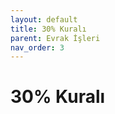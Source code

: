 ```yaml
---
layout: default
title: 30% Kuralı
parent: Evrak İşleri
nav_order: 3
---
```


# 30% Kuralı

[//]: # (TBD)
[//]: # (To make it as easy as possible to write documentation in plain Markdown, most UI components are styled using default Markdown elements with few additional CSS classes needed.)

[//]: # ({: .fs-6 .fw-300 })